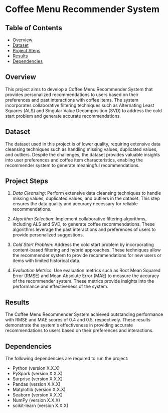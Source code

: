 # Coffee Menu Recommender System

## Table of Contents

- [Overview](#overview)
- [Dataset](#dataset)
- [Project Steps](#project-steps)
- [Results](#results)
- [Dependencies](#dependencies)

## Overview

This project aims to develop a Coffee Menu Recommender System that provides personalized recommendations to users based on their preferences and past interactions with coffee items. The system incorporates collaborative filtering techniques such as Alternating Least Squares (ALS) and Singular Value Decomposition (SVD) to address the cold start problem and generate accurate recommendations.

## Dataset

The dataset used in this project is of lower quality, requiring extensive data cleansing techniques such as handling missing values, duplicated values, and outliers. Despite the challenges, the dataset provides valuable insights into user preferences and coffee item characteristics, enabling the recommender system to generate meaningful recommendations.

## Project Steps

1. *Data Cleansing*: Perform extensive data cleansing techniques to handle missing values, duplicated values, and outliers in the dataset. This step ensures the data quality and accuracy necessary for reliable recommendations.

2. *Algorithm Selection*: Implement collaborative filtering algorithms, including ALS and SVD, to generate coffee recommendations. These algorithms leverage the past interactions and preferences of users to provide personalized suggestions.

3. *Cold Start Problem*: Address the cold start problem by incorporating content-based filtering and hybrid approaches. These techniques allow the recommender system to provide recommendations for new users or items with limited historical data.

4. *Evaluation Metrics*: Use evaluation metrics such as Root Mean Squared Error (RMSE) and Mean Absolute Error (MAE) to measure the accuracy of the recommender system. These metrics provide insights into the performance and effectiveness of the system.

## Results

The Coffee Menu Recommender System achieved outstanding performance with RMSE and MAE scores of 0.4 and 0.5, respectively. These results demonstrate the system's effectiveness in providing accurate recommendations to users based on their preferences and interactions.

## Dependencies

The following dependencies are required to run the project:

- Python (version X.X.X)
- PySpark (version X.X.X)
- Surprise (version X.X.X)
- Pandas (version X.X.X)
- Matplotlib (version X.X.X)
- Seaborn (version X.X.X)
- NumPy (version X.X.X)
- scikit-learn (version X.X.X)

